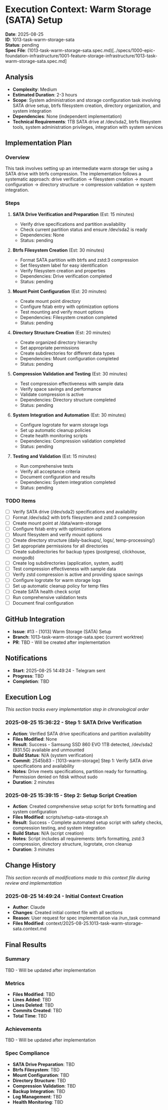 # Execution Context: Warm Storage (SATA) Setup

**Date**: 2025-08-25  
**ID**: 1013-task-warm-storage-sata  
**Status**: pending  
**Spec File**: (1013-task-warm-storage-sata.spec.md)[../specs/1000-epic-foundation-infrastructure/1001-feature-storage-infrastructure/1013-task-warm-storage-sata.spec.md]

## Analysis

- **Complexity**: Medium
- **Estimated Duration**: 2-3 hours
- **Scope**: System administration and storage configuration task involving SATA drive setup, btrfs filesystem creation, directory organization, and system integration
- **Dependencies**: None (independent implementation)
- **Technical Requirements**: 1TB SATA drive at /dev/sda2, btrfs filesystem tools, system administration privileges, integration with system services

## Implementation Plan

### Overview

This task involves setting up an intermediate warm storage tier using a SATA drive with btrfs compression. The implementation follows a systematic approach: drive verification → filesystem creation → mount configuration → directory structure → compression validation → system integration.

### Steps

1. **SATA Drive Verification and Preparation** (Est: 15 minutes)

   - Verify drive specifications and partition availability
   - Check current partition status and ensure /dev/sda2 is ready
   - Dependencies: None
   - Status: pending

2. **Btrfs Filesystem Creation** (Est: 30 minutes)

   - Format SATA partition with btrfs and zstd:3 compression
   - Set filesystem label for easy identification
   - Verify filesystem creation and properties
   - Dependencies: Drive verification completed
   - Status: pending

3. **Mount Point Configuration** (Est: 20 minutes)

   - Create mount point directory
   - Configure fstab entry with optimization options
   - Test mounting and verify mount options
   - Dependencies: Filesystem creation completed
   - Status: pending

4. **Directory Structure Creation** (Est: 20 minutes)

   - Create organized directory hierarchy
   - Set appropriate permissions
   - Create subdirectories for different data types
   - Dependencies: Mount configuration completed
   - Status: pending

5. **Compression Validation and Testing** (Est: 30 minutes)

   - Test compression effectiveness with sample data
   - Verify space savings and performance
   - Validate compression is active
   - Dependencies: Directory structure completed
   - Status: pending

6. **System Integration and Automation** (Est: 30 minutes)

   - Configure logrotate for warm storage logs
   - Set up automatic cleanup policies
   - Create health monitoring scripts
   - Dependencies: Compression validation completed
   - Status: pending

7. **Testing and Validation** (Est: 15 minutes)
   - Run comprehensive tests
   - Verify all acceptance criteria
   - Document configuration and results
   - Dependencies: System integration completed
   - Status: pending

### TODO Items

- [ ] Verify SATA drive (/dev/sda2) specifications and availability
- [ ] Format /dev/sda2 with btrfs filesystem and zstd:3 compression
- [ ] Create mount point at /data/warm-storage
- [ ] Configure fstab entry with optimization options
- [ ] Mount filesystem and verify mount options
- [ ] Create directory structure (daily-backups/, logs/, temp-processing/)
- [ ] Set appropriate permissions for all directories
- [ ] Create subdirectories for backup types (postgresql, clickhouse, mongodb)
- [ ] Create log subdirectories (application, system, audit)
- [ ] Test compression effectiveness with sample data
- [ ] Verify zstd compression is active and providing space savings
- [ ] Configure logrotate for warm storage logs
- [ ] Set up automatic cleanup policy for temp files
- [ ] Create SATA health check script
- [ ] Run comprehensive validation tests
- [ ] Document final configuration

## GitHub Integration

- **Issue**: #13 - [1013] Warm Storage (SATA) Setup
- **Branch**: 1013-task-warm-storage-sata.spec (current worktree)
- **PR**: TBD - Will be created after implementation

## Notifications

- **Start**: 2025-08-25 14:49:24 - Telegram sent
- **Progress**: TBD
- **Completion**: TBD

## Execution Log

_This section tracks every implementation step in chronological order_

### 2025-08-25 15:36:22 - Step 1: SATA Drive Verification
- **Action**: Verified SATA drive specifications and partition availability
- **Files Modified**: None
- **Result**: Success - Samsung SSD 860 EVO 1TB detected, /dev/sda2 (931.5G) available and unmounted
- **Build Status**: N/A (system verification)
- **Commit**: 2545b83 - [1013-warm-storage] Step 1: Verify SATA drive specifications and availability
- **Notes**: Drive meets specifications, partition ready for formatting. Permission denied on fdisk without sudo
- **Duration**: 2 minutes

### 2025-08-25 15:39:15 - Step 2: Setup Script Creation
- **Action**: Created comprehensive setup script for btrfs formatting and system configuration
- **Files Modified**: scripts/setup-sata-storage.sh
- **Result**: Success - Complete automated setup script with safety checks, compression testing, and system integration
- **Build Status**: N/A (script creation)
- **Notes**: Script includes all requirements: btrfs formatting, zstd:3 compression, directory structure, logrotate, cron cleanup
- **Duration**: 3 minutes

## Change History

_This section records all modifications made to this context file during review and implementation_

### 2025-08-25 14:49:24 - Initial Context Creation

- **Author**: Claude
- **Changes**: Created initial context file with all sections
- **Reason**: User request for spec implementation via /run_task command
- **Files Modified**: context/2025-08-25.1013-task-warm-storage-sata.context.md

## Final Results

### Summary

TBD - Will be updated after implementation

### Metrics

- **Files Modified**: TBD
- **Lines Added**: TBD
- **Lines Deleted**: TBD
- **Commits Created**: TBD
- **Total Time**: TBD

### Achievements

TBD - Will be updated after implementation

### Spec Compliance

- **SATA Drive Preparation**: TBD
- **Btrfs Filesystem**: TBD
- **Mount Configuration**: TBD
- **Directory Structure**: TBD
- **Compression Validation**: TBD
- **Backup Integration**: TBD
- **Log Management**: TBD
- **Health Monitoring**: TBD
